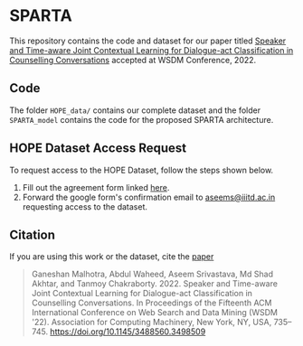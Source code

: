 # SPARTA

This repository contains the code and dataset for our paper titled [Speaker and Time-aware Joint Contextual Learning for Dialogue-act Classification in Counselling Conversations](https://dl.acm.org/doi/10.1145/3488560.3498509) accepted at WSDM Conference, 2022.

## Code

The folder ```HOPE_data/``` contains our complete dataset and the folder ```SPARTA_model``` contains the code for the proposed SPARTA architecture.


## HOPE Dataset Access Request
To request access to the HOPE Dataset, follow the steps shown below.

1. Fill out the agreement form linked [here](https://forms.gle/WGm2BMxQpzKsNE5Y9).
2. Forward the google form's confirmation email to aseems@iiitd.ac.in requesting access to the dataset. 

## Citation
If you are using this work or the dataset, cite the [paper](https://dl.acm.org/doi/10.1145/3488560.3498509)


> Ganeshan Malhotra, Abdul Waheed, Aseem Srivastava, Md Shad Akhtar, and Tanmoy Chakraborty. 2022. Speaker and Time-aware Joint Contextual Learning for Dialogue-act Classification in Counselling Conversations. In Proceedings of the Fifteenth ACM International Conference on Web Search and Data Mining (WSDM '22). Association for Computing Machinery, New York, NY, USA, 735–745. https://doi.org/10.1145/3488560.3498509
